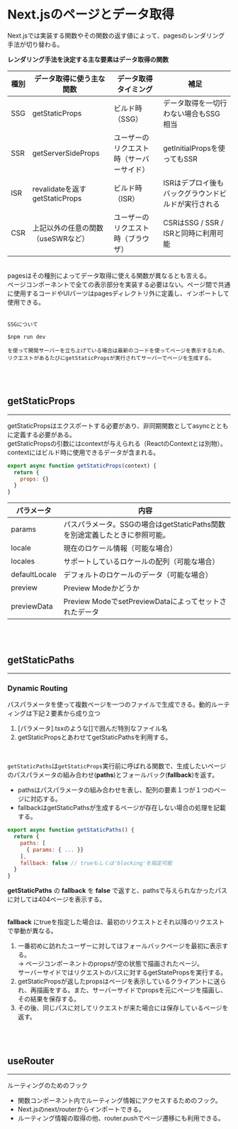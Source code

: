 # Next.jsのページとデータ取得

Next.jsでは実装する関数やその関数の返す値によって、pagesのレンダリング手法が切り替わる。

__レンダリング手法を決定する主な要素はデータ取得の関数__

|  種別  |  データ取得に使う主な関数  | データ取得タイミング | 補足 |
| ---- | ---- | ---- | ---- |
|  SSG  |  getStaticProps  |  ビルド時（SSG）  |  データ取得を一切行わない場合もSSG相当  |
|  SSR  |  getServerSideProps  |  ユーザーのリクエスト時（サーバーサイド）  |  getInitialPropsを使ってもSSR  |
|  ISR  |  revalidateを返すgetStaticProps  |  ビルド時（ISR）  |  ISRはデプロイ後もバックグラウンドビルドが実行される  |
|  CSR  |  上記以外の任意の関数（useSWRなど）  |  ユーザーのリクエスト時（ブラウザ）  |  CSRはSSG / SSR / ISRと同時に利用可能  |

<br>
pagesはその種別によってデータ取得に使える関数が異なるとも言える。<br>
ページコンポーネントで全ての表示部分を実装する必要はない。ページ間で共通に使用するコードやUIパーツはpagesディレクトリ外に定義し、インポートして使用できる。
<br>
<br>

```
SSGについて

$npm run dev

を使って開発サーバーを立ち上げている場合は最新のコードを使ってページを表示するため、リクエストがあるたびにgetStaticPropsが実行されてサーバーでページを生成する。
```
<br>
<br>

## getStaticProps
___

getStaticPropsはエクスポートする必要があり、非同期関数としてasyncとともに定義する必要がある。<br>
getStaticPropsの引数にはcontextが与えられる（ReactのContextとは別物）。contextにはビルド時に使用できるデータが含まれる。

```javascript
export async function getStaticProps(context) {
  return {
    props: {}
  }
}
```

|  パラメータ  |  内容  |
| ---- | ---- |
|  params  |  パスパラメータ。SSGの場合はgetStaticPaths関数を別途定義したときに参照可能。  |
|  locale  |  現在のロケール情報（可能な場合）  |
|  locales  |  サポートしているロケールの配列（可能な場合）  |
|  defaultLocale  |  デフォルトのロケールのデータ（可能な場合）  |
|  preview  |  Preview Modeかどうか  |
|  previewData  |  Preview ModeでsetPreviewDataによってセットされたデータ  |

<br>
<br>

## getStaticPaths
___

### Dynamic Routing
パスパラメータを使って複数ページを一つのファイルで生成できる。動的ルーティングは下記２要素から成り立つ

1. [パラメータ].tsxのような[]で囲んだ特別なファイル名
2. getStaticPropsとあわせてgetStaticPathsを利用する。

<br>

`getStaticPaths`は`getStaticProps`実行前に呼ばれる関数で、生成したいページのパスパラメータの組み合わせ(__paths__)とフォールバック(__fallback__)を返す。<br>
* pathsはパスパラメータの組み合わせを表し、配列の要素１つが１つのページに対応する。
* fallbackはgetStaticPathsが生成するページが存在しない場合の処理を記載する。

```javascript
export async function getStaticPaths() {
  return {
    paths: [
      { params: { ... }}
    ],
    fallback: false // trueもしくは'blocking'を指定可能
  }
}
```

__getStaticPaths__ の __fallback__ を __false__ で返すと、pathsで与えられなかったパスに対しては404ページを表示する。
<br>
<br>

__fallback__ にtrueを指定した場合は、最初のリクエストとそれ以降のリクエストで挙動が異なる。<br>
1. 一番初めに訪れたユーザーに対してはフォールバックページを最初に表示する。<br> → ページコンポーネントのpropsが空の状態で描画されたページ。<br>サーバーサイドではリクエストのパスに対するgetStatePropsを実行する。
2. getStaticPropsが返したpropsはページを表示しているクライアントに送られ、再描画をする。また、サーバーサイドでpropsを元にページを描画し、その結果を保存する。
3. その後、同じパスに対してリクエストが来た場合には保存しているページを返す。
<br>
<br>

## useRouter
___
ルーティングのためのフック
* 関数コンポーネント内でルーティング情報にアクセスするためのフック。
* Next.jsのnext/routerからインポートできる。
* ルーティング情報の取得の他、router.pushでページ遷移にも利用できる。